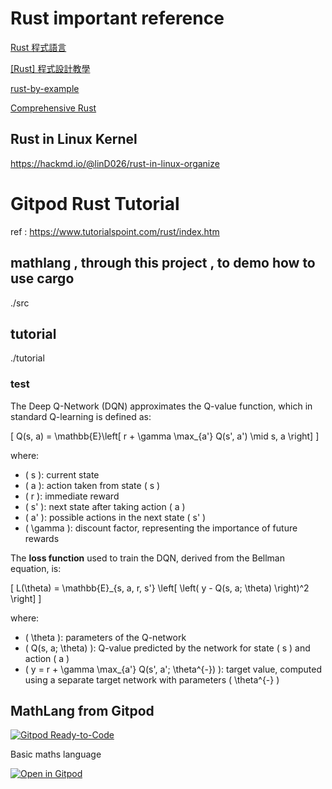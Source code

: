 # Rust important reference 


[Rust 程式語言](https://askeing.github.io/rust-book/README.html)

[[Rust] 程式設計教學](https://opensourcedoc.com/rust-programming/)

[rust-by-example](https://github.com/rust-lang/rust-by-example)

[Comprehensive Rust](https://google.github.io/comprehensive-rust/zh-TW/)

## Rust in Linux Kernel 
https://hackmd.io/@linD026/rust-in-linux-organize

# Gitpod Rust Tutorial 

ref : https://www.tutorialspoint.com/rust/index.htm

## mathlang , through this project , to demo how to use cargo 
./src    

## tutorial 
./tutorial 


### test

The Deep Q-Network (DQN) approximates the Q-value function, which in standard Q-learning is defined as:

\[
Q(s, a) = \mathbb{E}\left[ r + \gamma \max_{a'} Q(s', a') \mid s, a \right]
\]

where:

- \( s \): current state
- \( a \): action taken from state \( s \)
- \( r \): immediate reward
- \( s' \): next state after taking action \( a \)
- \( a' \): possible actions in the next state \( s' \)
- \( \gamma \): discount factor, representing the importance of future rewards

The **loss function** used to train the DQN, derived from the Bellman equation, is:

\[
L(\theta) = \mathbb{E}_{s, a, r, s'} \left[ \left( y - Q(s, a; \theta) \right)^2 \right]
\]

where:

- \( \theta \): parameters of the Q-network
- \( Q(s, a; \theta) \): Q-value predicted by the network for state \( s \) and action \( a \)
- \( y = r + \gamma \max_{a'} Q(s', a'; \theta^{-}) \): target value, computed using a separate target network with parameters \( \theta^{-} \)

## MathLang from Gitpod 
[![Gitpod Ready-to-Code](https://img.shields.io/badge/Gitpod-Ready--to--Code-blue?logo=gitpod)](https://gitpod.io/#https://github.com/JesterOrNot/MathLang) 

Basic maths language

[![Open in Gitpod](https://gitpod.io/button/open-in-gitpod.svg)](https://gitpod.io/#https://github.com/JesterOrNot/MathLang)
